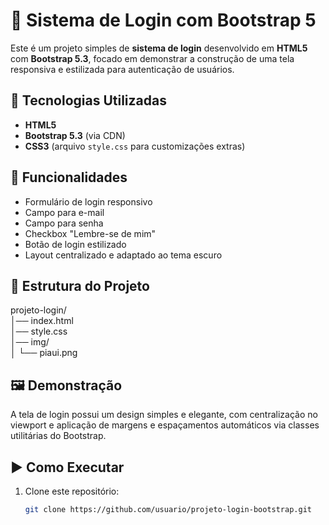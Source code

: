 # 🔐 Sistema de Login com Bootstrap 5

Este é um projeto simples de **sistema de login** desenvolvido em **HTML5** com **Bootstrap 5.3**, focado em demonstrar a construção de uma tela responsiva e estilizada para autenticação de usuários.

## 🚀 Tecnologias Utilizadas
- **HTML5**
- **Bootstrap 5.3** (via CDN)
- **CSS3** (arquivo `style.css` para customizações extras)

## 📌 Funcionalidades
- Formulário de login responsivo
- Campo para e-mail
- Campo para senha
- Checkbox "Lembre-se de mim"
- Botão de login estilizado
- Layout centralizado e adaptado ao tema escuro

## 📂 Estrutura do Projeto
projeto-login/<br>
│── index.html<br>
│── style.css<br>
│── img/<br>
│ └── piaui.png

## 🖼️ Demonstração
A tela de login possui um design simples e elegante, com centralização no viewport e aplicação de margens e espaçamentos automáticos via classes utilitárias do Bootstrap.

## ▶️ Como Executar
1. Clone este repositório:
   ```bash
   git clone https://github.com/usuario/projeto-login-bootstrap.git
